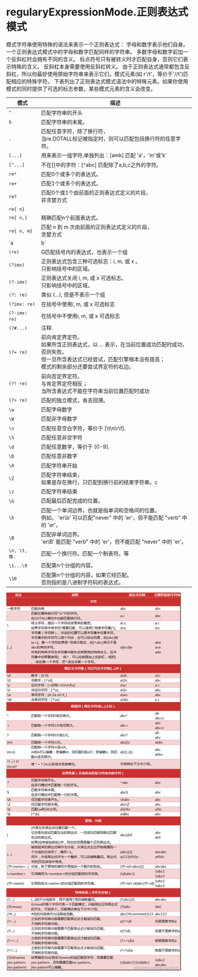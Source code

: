# regularyExpressionMode.正则表达式模式



模式字符串使用特殊的语法来表示一个正则表达式：
字母和数字表示他们自身。一个正则表达式模式中的字母和数字匹配同样的字符串。
多数字母和数字前加一个反斜杠时会拥有不同的含义。
标点符号只有被转义时才匹配自身，否则它们表示特殊的含义。
反斜杠本身需要使用反斜杠转义。
由于正则表达式通常都包含反斜杠，所以你最好使用原始字符串来表示它们。模式元素(如 r'/t'，等价于'//t')匹配相应的特殊字符。
下表列出了正则表达式模式语法中的特殊元素。如果你使用模式的同时提供了可选的标志参数，某些模式元素的含义会改变。


模式    |   描述
--------|-------------------
`^`   |   匹配字符串的开头
`$`   |   匹配字符串的末尾。
`.`   |   匹配任意字符，除了换行符，<br>当re.DOTALL标记被指定时，则可以匹配包括换行符的任意字符。
`[...]`   |   用来表示一组字符,单独列出：[amk] 匹配 'a'，'m'或'k'
`[^...]`  |   不在[]中的字符：[^abc] 匹配除了a,b,c之外的字符。
`re*` |   匹配0个或多个的表达式。
`re+` |   匹配1个或多个的表达式。
`re?` |   匹配0个或1个由前面的正则表达式定义的片段，<br>非贪婪方式
`re{ n}`  |   
`re{ n,}` |   精确匹配n个前面表达式。
`re{ n, m}`   |   匹配 n 到 m 次由前面的正则表达式定义的片段，<br>贪婪方式
`a| b`    |   匹配a或b
`(re)`    |   G匹配括号内的表达式，也表示一个组
`(?imx)`  |   正则表达式包含三种可选标志：i, m, 或 x 。<br>只影响括号中的区域。
`(?-imx)` |   正则表达式关闭 i, m, 或 x 可选标志。<br>只影响括号中的区域。
`(?: re)` |   类似 (...), 但是不表示一个组
`(?imx: re)`  |   在括号中使用i, m, 或 x 可选标志
`(?-imx: re)` |   在括号中不使用i, m, 或 x 可选标志
`(?#...)` |   注释.
`(?= re)` |   前向肯定界定符。<br>如果所含正则表达式，以 ... 表示，在当前位置成功匹配时成功，否则失败。<br>但一旦所含表达式已经尝试，匹配引擎根本没有提高；<br>模式的剩余部分还要尝试界定符的右边。
`(?! re)` |   前向否定界定符。<br>与肯定界定符相反；<br>当所含表达式不能在字符串当前位置匹配时成功
`(?> re)` |   匹配的独立模式，省去回溯。
`\w`  |   匹配字母数字
`\W`  |   匹配非字母数字
`\s`  |   匹配任意空白字符，等价于 [\t\n\r\f].
`\S`  |   匹配任意非空字符
`\d`  |   匹配任意数字，等价于 [0-9].
`\D`  |   匹配任意非数字
`\A`  |   匹配字符串开始
`\Z`  |   匹配字符串结束，<br>如果是存在换行，只匹配到换行前的结束字符串。c
`\z`  |   匹配字符串结束
`\G`  |   匹配最后匹配完成的位置。
`\b`  |   匹配一个单词边界，也就是指单词和空格间的位置。<br>例如， 'er\b' 可以匹配"never" 中的 'er'，但不能匹配 "verb" 中的 'er'。
`\B`  |   匹配非单词边界。<br>'er\B' 能匹配 "verb" 中的 'er'，但不能匹配 "never" 中的 'er'。
`\n, \t, 等.` |   匹配一个换行符。匹配一个制表符。等
`\1...\9` |   匹配第n个分组的内容。
`\10` |   匹配第n个分组的内容，如果它经匹配。<br>否则指的是八进制字符码的表达式。




![p](pics/Python正则表达式元字符和语法.png)



